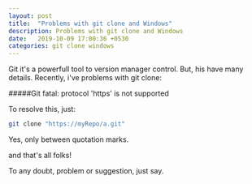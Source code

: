 ```yaml
---
layout: post
title:  "Problems with git clone and Windows"
description: Problems with git clone and Windows
date:   2019-10-09 17:00:36 +0530
categories: git clone windows
---
```

Git it's a powerfull tool to version manager control. But, his have many details. Recently, i've problems with git clone:

#####Git fatal: protocol 'https' is not supported

To resolve this, just:

```sh
git clone "https://myRepo/a.git"
```

Yes, only between quotation marks.


and that's all folks!

To any doubt, problem or suggestion, just say.
